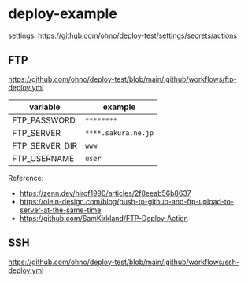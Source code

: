 # deploy-example

settings: https://github.com/ohno/deploy-test/settings/secrets/actions

## FTP

https://github.com/ohno/deploy-test/blob/main/.github/workflows/ftp-deploy.yml

| variable | example |
| - | - |
| FTP_PASSWORD | `********` |
| FTP_SERVER | `****.sakura.ne.jp` |
| FTP_SERVER_DIR | `www` |
| FTP_USERNAME | `user` |

Reference:

- https://zenn.dev/hirof1990/articles/2f8eeab56b8637
- https://olein-design.com/blog/push-to-github-and-ftp-upload-to-server-at-the-same-time
- https://github.com/SamKirkland/FTP-Deploy-Action

## SSH

https://github.com/ohno/deploy-test/blob/main/.github/workflows/ssh-deploy.yml

